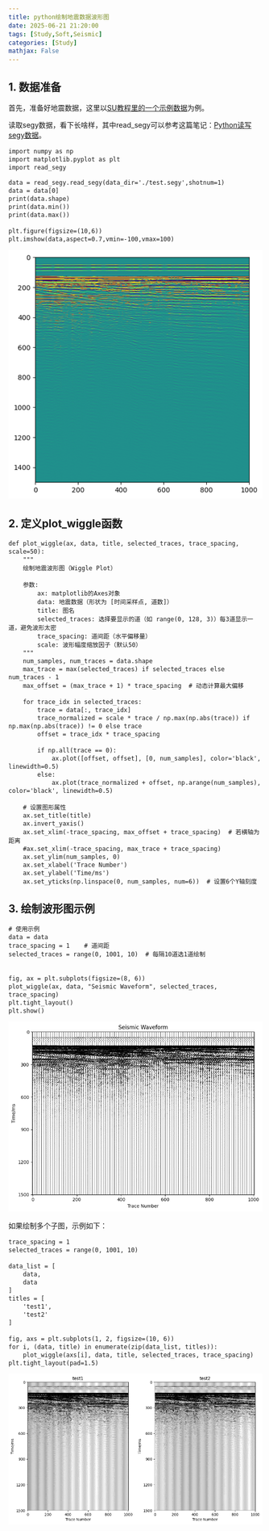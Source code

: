 ```yaml
---
title: python绘制地震数据波形图
date: 2025-06-21 21:20:00
tags: [Study,Soft,Seismic]
categories: [Study]
mathjax: False
---
```


## 1. 数据准备

首先，准备好地震数据，这里以[SU教程里的一个示例数据](https://nextcloud.seismic-unix.org/index.php/s/Bc7RgbwiGdCBZ8A)为例。

读取segy数据，看下长啥样，其中read_segy可以参考这篇笔记：[Python读写segy数据](https://cocklebur0924.github.io/2024/02/27/Python02_readsegy/)。

```
import numpy as np
import matplotlib.pyplot as plt
import read_segy
```

```
data = read_segy.read_segy(data_dir='./test.segy',shotnum=1)
data = data[0]
print(data.shape)
print(data.min())
print(data.max())

plt.figure(figsize=(10,6))
plt.imshow(data,aspect=0.7,vmin=-100,vmax=100)
```

![test_data](/images/Soft/python06_1.png)

## 2. 定义plot_wiggle函数

```
def plot_wiggle(ax, data, title, selected_traces, trace_spacing, scale=50):
    """
    绘制地震波形图（Wiggle Plot）
    
    参数:
        ax: matplotlib的Axes对象
        data: 地震数据（形状为 [时间采样点, 道数]）
        title: 图名
        selected_traces: 选择要显示的道（如 range(0, 128, 3)）每3道显示一道，避免波形太密
        trace_spacing: 道间距（水平偏移量）
        scale: 波形幅度缩放因子（默认50）
    """
    num_samples, num_traces = data.shape
    max_trace = max(selected_traces) if selected_traces else num_traces - 1
    max_offset = (max_trace + 1) * trace_spacing  # 动态计算最大偏移
    
    for trace_idx in selected_traces:
        trace = data[:, trace_idx]
        trace_normalized = scale * trace / np.max(np.abs(trace)) if np.max(np.abs(trace)) != 0 else trace
        offset = trace_idx * trace_spacing
        
        if np.all(trace == 0):
            ax.plot([offset, offset], [0, num_samples], color='black', linewidth=0.5)
        else:
            ax.plot(trace_normalized + offset, np.arange(num_samples), color='black', linewidth=0.5)
    
    # 设置图形属性
    ax.set_title(title)
    ax.invert_yaxis()  
    ax.set_xlim(-trace_spacing, max_offset + trace_spacing)  # 若横轴为距离
    #ax.set_xlim(-trace_spacing, max_trace + trace_spacing) 
    ax.set_ylim(num_samples, 0)
    ax.set_xlabel('Trace Number')
    ax.set_ylabel('Time/ms')
    ax.set_yticks(np.linspace(0, num_samples, num=6))  # 设置6个Y轴刻度
```

## 3. 绘制波形图示例

```
# 使用示例
data = data
trace_spacing = 1    # 道间距
selected_traces = range(0, 1001, 10)  # 每隔10道选1道绘制


fig, ax = plt.subplots(figsize=(8, 6))
plot_wiggle(ax, data, "Seismic Waveform", selected_traces, trace_spacing)
plt.tight_layout()
plt.show()
```

![test_data](/images/Soft/python06_2.png)

如果绘制多个子图，示例如下：
```
trace_spacing = 1
selected_traces = range(0, 1001, 10)  

data_list = [
    data,
    data
]
titles = [
    'test1',
    'test2'
]

fig, axs = plt.subplots(1, 2, figsize=(10, 6))
for i, (data, title) in enumerate(zip(data_list, titles)):
    plot_wiggle(axs[i], data, title, selected_traces, trace_spacing)
plt.tight_layout(pad=1.5)
```

![test_data](/images/Soft/python06_3.png)